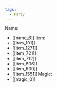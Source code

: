 ```yaml
---
tags:
  - Party
---
```

Name:
- [[name_6]]
Item:
- [[item_101]]
- [[item_1271]]
- [[item_721]]
- [[item_712]]
- [[item_606]]
- [[item_600]]
- [[item_1551]]
Magic:
- [[magic_0]]
